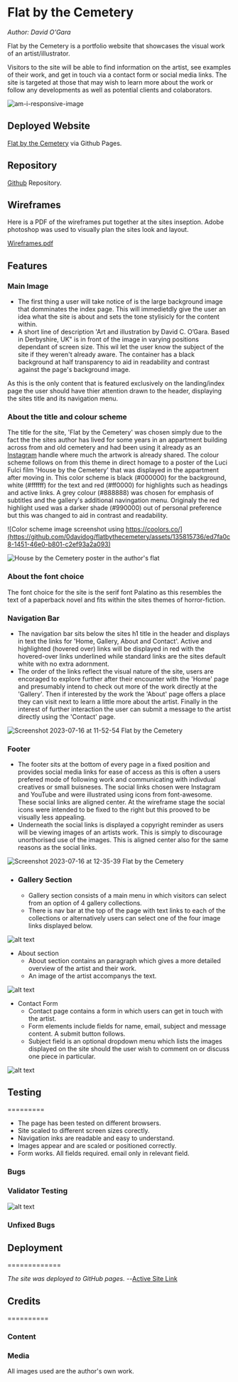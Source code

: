 # Flat by the Cemetery

_Author: David O'Gara_

Flat by the Cemetery is a portfolio website that showcases the visual work of an artist/illustrator.

Visitors to the site will be able to find information on the artist, see examples of their work, and get in touch via a contact form or social media links. The site is targeted at those that may wish to learn more about the work or follow any developments as well as potential clients and colaborators.

![am-i-responsive-image](https://github.com/0davidog/flatbythecemetery/assets/135815736/4541a755-539d-4e64-8409-3ba444810770)

## Deployed Website

[Flat by the Cemetery](https://0davidog.github.io/flatbythecemetery/index.html) via Github Pages.

## Repository
[Github](https://github.com/0davidog/flatbythecemetery/) Repository. 

## Wireframes

Here is a PDF of the wireframes put together at the sites inseption. Adobe photoshop was used to visually plan the sites look and layout.

[Wireframes.pdf](https://github.com/0davidog/flatbythecemetery/files/12063710/Wireframes.pdf)

## Features

### Main Image
- The first thing a user will take notice of is the large background image that domminates the index page. This will immedietdly give the user an idea what the site is about and sets the tone stylisicly for the content within.
- A short line of description 'Art and illustration by David C. O’Gara. Based in Derbyshire, UK" is in front of the image in varying positions dependant of screen size. This wil let the user know the subject of the site if they weren't already aware. The container has a black background at half transparency to aid in readability and contrast against the page's background image.

As this is the only content that is featured exclusively on the landing/index page the user should have thier attention drawn to the header, displaying the sites title and its navigation menu.

### About the title and colour scheme

The title for the site, 'Flat by the Cemetery' was chosen simply due to the fact the the sites author has lived for some years in an appartment building across from and old cemetery and had been using it already as an [Instagram](https://www.instagram.com/flatbythecemetery/) handle where much the artwork is already shared. The colour scheme follows on from this theme in direct homage to a poster of the Luci Fulci film 'House by the Cemetery' that was displayed in the appartment after moving in. This color scheme is black (#000000) for the background, white (#ffffff) for the text and red (#ff0000) for highlights such as headings and active links. A grey colour (#888888) was chosen for emphasis of subtitles and the gallery's additional navingation menu. Originaly the red highlight used was a darker shade (#990000) out of personal preference but this was changed to aid in contrast and readability.

![Color scheme image screenshot using https://coolors.co/](https://github.com/0davidog/flatbythecemetery/assets/135815736/ed7fa0c8-1451-46e0-b801-c2ef93a2a093)

![House by the Cemetery poster in the author's flat](https://github.com/0davidog/flatbythecemetery/assets/135815736/6295bfc6-9c19-4bd7-b0e5-24173f7daa2f)

### About the font choice

The font choice for the site is the serif font Palatino as this resembles the text of a paperback novel and fits within the sites themes of horror-fiction. 
 
### Navigation Bar
  - The navigation bar sits below the sites h1 title in the header and displays in text the links for 'Home, Gallery, About and Contact'. Active and highlighted (hovered over) links will be displayed in red with the hovered-over links underlined while standard links are the sites default white with no extra adornment.
  - The order of the links reflect the visual nature of the site, users are encoraged to explore further after their encounter with the 'Home' page and presumably intend to check out more of the work directly at the 'Gallery'. Then if interested by the work the 'About' page offers a place they can visit next to learn a little more about the artist. Finally in the interest of further interaction the user can submit a message to the artist directly using the 'Contact' page.

![Screenshot 2023-07-16 at 11-52-54 Flat by the Cemetery](https://github.com/0davidog/flatbythecemetery/assets/135815736/fb7ec8ff-41f2-41e3-9f5b-0102f624211c)

### Footer

  - The footer sits at the bottom of every page in a fixed position and provides social media links for ease of access as this is often a users prefered mode of following work and communicating with indivdual creatives or small buisneses. The social links chosen were Instagram and YouTube and were illustrated using icons from font-awesome. These social links are aligned center. At the wireframe stage the social icons were intended to be fixed to the right but this prooved to be visually less appealing.
  - Underneath the social links is displayed a copyright reminder as users will be viewing images of an artists work. This is simply to discourage unorthorised use of the images. This is aligned center also for the same reasons as the social links.
 
![Screenshot 2023-07-16 at 12-35-39 Flat by the Cemetery](https://github.com/0davidog/flatbythecemetery/assets/135815736/d6595b23-b71a-473f-bc5a-8bd7679b91e0)


- ### Gallery Section

  - Gallery section consists of a main menu in which visitors can select from an option of 4 gallery collections.
  - There is nav bar at the top of the page with text links to each of the collections or alternatively users can select one of the four image links displayed below.

![alt text]()

- About section
  - About section contains an paragraph which gives a more detailed overview of the artist and their work.
  - An image of the artist accompanys the text.

![alt text]()

- Contact Form
  - Contact page contains a form in which users can get in touch with the artist.
  - Form elements include fields for name, email, subject and message content. A submit button follows.
  - Subject field is an optional dropdown menu which lists the images displayed on the site should the user wish to comment on or discuss one piece in particular.

![alt text]()

## Testing

=========

- The page has been tested on different browsers.
- Site scaled to different screen sizes corectly.
- Navigation inks are readable and easy to understand.
- Images appear and are scaled or positioned correctly.
- Form works. All fields required. email only in relevant field.

### Bugs

### Validator Testing

![alt text](lighthouse)

### Unfixed Bugs

## Deployment

=============

_The site was deployed to GitHub pages.
--_[Active Site Link](https://)

## Credits

==========

### Content

### Media

All images used are the author's own work.
